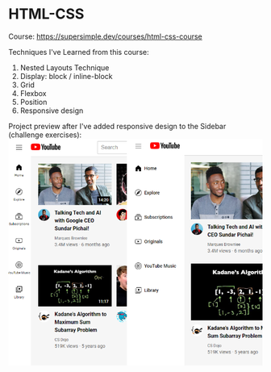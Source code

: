 # HTML-CSS

Course: 
https://supersimple.dev/courses/html-css-course

Techniques I've Learned from this course:
1. Nested Layouts Technique
2. Display: block / inline-block
3. Grid
4. Flexbox
5. Position
6. Responsive design

Project preview after I've added responsive design to the Sidebar (challenge exercises):
![Screenshot](responsive-sidebar.png)

